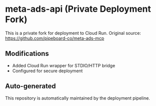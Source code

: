 # meta-ads-api (Private Deployment Fork)

This is a private fork for deployment to Cloud Run.
Original source: https://github.com/pipeboard-co/meta-ads-mcp

## Modifications
- Added Cloud Run wrapper for STDIO/HTTP bridge
- Configured for secure deployment

## Auto-generated
This repository is automatically maintained by the deployment pipeline.
